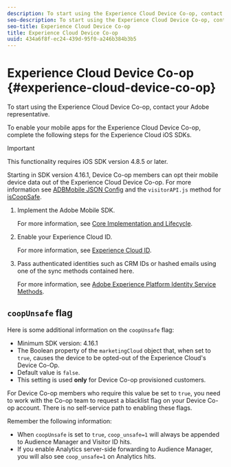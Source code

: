 ```yaml
---
description: To start using the Experience Cloud Device Co-op, contact your Adobe representative.
seo-description: To start using the Experience Cloud Device Co-op, contact your Adobe representative.
seo-title: Experience Cloud Device Co-op
title: Experience Cloud Device Co-op
uuid: 434a6f8f-ec24-439d-95f0-a246b384b3b5
---
```


# Experience Cloud Device Co-op {#experience-cloud-device-co-op}

To start using the Experience Cloud Device Co-op, contact your Adobe representative.

To enable your mobile apps for the Experience Cloud Device Co-op, complete the following steps for the Experience Cloud iOS SDKs.

>[!IMPORTANT]
>
>This functionality requires iOS SDK version 4.8.5 or later.

Starting in SDK version 4.16.1, Device Co-op members can opt their mobile device data out of the Experience Cloud Device Co-op. For more information see [ADBMobile JSON Config](/help/ios/configuration/json-config/json-config.md) and the `visitorAPI.js` method for [isCoopSafe](https://marketing.adobe.com/resources/help/en_US/mcvid/mcvid-coopsafe.html). 

1. Implement the Adobe Mobile SDK.

   For more information, see [Core Implementation and Lifecycle](/help/ios/getting-started/dev-qs.md).
1. Enable your Experience Cloud ID.

   For more information, see [Experience Cloud ID](/help/ios/marketing-cloud/mcvid.md).
1. Pass authenticated identities such as CRM IDs or hashed emails using one of the sync methods contained here.

   For more information, see [Adobe Experience Platform Identity Service Methods](/help/ios/marketing-cloud/mc-methods.md). 

## `coopUnsafe` flag

Here is some additional information on the `coopUnsafe` flag:

* Minimum SDK version: 4.16.1
* The Boolean property of the `marketingCloud` object that, when set to `true`, causes the device to be opted-out of the Experience Cloud's Device Co-Op.  
* Default value is `false`.  
* This setting is used **only** for Device Co-op provisioned customers.  
  
For Device Co-op members who require this value be set to `true`, you need to work with the Co-op team to request a blacklist flag on your Device Co-op account. There is no self-service path to enabling these flags. 
  
Remember the following information: 
  
* When `coopUnsafe` is set to `true`, `coop_unsafe=1` will always be appended to Audience Manager and Visitor ID hits.  
* If you enable Analytics server-side forwarding to Audience Manager, you will also see `coop_unsafe=1` on Analytics hits. 

 